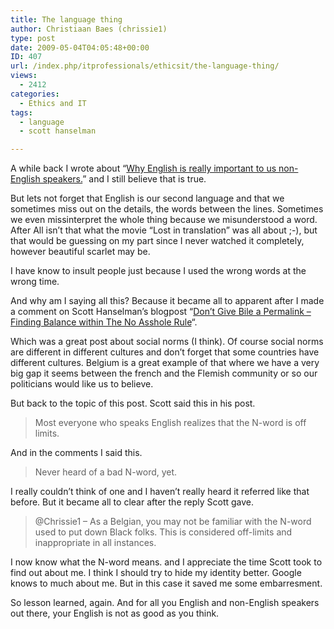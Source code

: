 ```yaml
---
title: The language thing
author: Christiaan Baes (chrissie1)
type: post
date: 2009-05-04T04:05:48+00:00
ID: 407
url: /index.php/itprofessionals/ethicsit/the-language-thing/
views:
  - 2412
categories:
  - Ethics and IT
tags:
  - language
  - scott hanselman

---
```

A while back I wrote about &#8220;[Why English is really important to us non-English speakers.][1]&#8221; and I still believe that is true. 

But lets not forget that English is our second language and that we sometimes miss out on the details, the words between the lines. Sometimes we even missinterpret the whole thing because we misunderstood a word. After All isn&#8217;t that what the movie &#8220;Lost in translation&#8221; was all about ;-), but that would be guessing on my part since I never watched it completely, however beautiful scarlet may be. 

I have know to insult people just because I used the wrong words at the wrong time. 

And why am I saying all this? Because it became all to apparent after I made a comment on Scott Hanselman&#8217;s blogpost &#8220;[Don&#8217;t Give Bile a Permalink &#8211; Finding Balance within The No Asshole Rule][2]&#8220;. 

Which was a great post about social norms (I think). Of course social norms are different in different cultures and don&#8217;t forget that some countries have different cultures. Belgium is a great example of that where we have a very big gap it seems between the french and the Flemish community or so our politicians would like us to believe. 

But back to the topic of this post. Scott said this in his post.

> Most everyone who speaks English realizes that the N-word is off limits.

And in the comments I said this.

> Never heard of a bad N-word, yet.

I really couldn&#8217;t think of one and I haven&#8217;t really heard it referred like that before. But it became all to clear after the reply Scott gave.

> @Chrissie1 &#8211; As a Belgian, you may not be familiar with the N-word used to put down Black folks. This is considered off-limits and inappropriate in all instances.

I now know what the N-word means. and I appreciate the time Scott took to find out about me. I think I should try to hide my identity better. Google knows to much about me. But in this case it saved me some embarresment. 

So lesson learned, again. And for all you English and non-English speakers out there, your English is not as good as you think.

 [1]: /index.php/Architect/DesigningSoftware/why-english-is-really-important-to-us-no
 [2]: http://www.hanselman.com/blog/DontGiveBileAPermalinkFindingBalanceWithinTheNoAssholeRule.aspx
